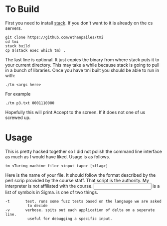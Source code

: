 

# To Build

First you need to install [stack](https://github.com/commercialhaskell/stack).
If you don't want to it is already on the cs servers.

    git clone https://github.com/ethanpailes/tmi
    cd tmi
    stack build
    cp $(stack exec which tm) .

The last line is optional. It just copies the binary from where stack puts
it to your current directory.
This may take a while because stack is going to pull in a bunch of libraries.
Once you have tmi built you should be able to run in with:

    ./tm <args here>

For example

    ./tm p3.txt 0001110000

Hopefully this will print Accept to the screen. If it does not one of us
screwed up.


# Usage

This is pretty hacked together so I did not polish the command line
interface as much as I would have liked. Usage is as follows.

    tm <Turing machine file> <input tape> [<flag>]

Here <Turing machine file> is the name of your file. It should follow
the format described by the perl scrip provided by the course staff.
That script is the authority. My interpreter is not affiliated with
the course. <input tape> is a list of symbols in Sigma. <flag> is
one of two things.

    -t       test. runs some fuzz tests based on the langauge we are asked
              to decide
    -v       verbose. spits out each application of delta on a seperate line.
              useful for debugging a specific input.


